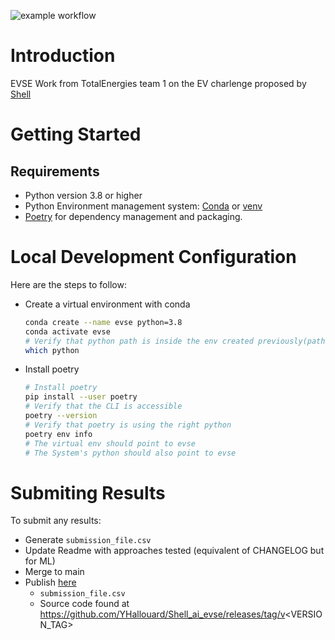 ![example workflow](https://github.com/YHallouard/Shell_ai_evse/actions/workflows/main.yml/badge.svg)

# Introduction

EVSE Work from TotalEnergies team 1 on the EV charlenge proposed by [Shell](https://www.hackerearth.com/en-us/challenges/competitive/shellai-hackathon-2022)

# Getting Started

## Requirements

* Python version 3.8 or higher
* Python Environment management system: [Conda](https://docs.conda.io/en/latest/miniconda.html) or [venv](https://docs.python.org/3/library/venv.html)
* [Poetry](https://python-poetry.org/docs/#installation) for dependency management and packaging.

# Local Development Configuration

Here are the steps to follow:

* Create a virtual environment with conda
    ```sh
    conda create --name evse python=3.8
    conda activate evse
    # Verify that python path is inside the env created previously(path should contain degas-00)
    which python
    ```
* Install poetry
    ```sh
    # Install poetry
    pip install --user poetry
    # Verify that the CLI is accessible
    poetry --version
    # Verify that poetry is using the right python
    poetry env info
    # The virtual env should point to evse
    # The System's python should also point to evse
    ```


# Submiting Results

To submit any results:
* Generate `submission_file.csv`
* Update Readme with approaches tested (equivalent of CHANGELOG but for ML)
* Merge to main
* Publish [here](https://www.hackerearth.com/fr/challenges/competitive/shellai-hackathon-2022/machine-learning/ai-ev-charging-slot-prediction-e9dde109/)
  * `submission_file.csv`
  * Source code found at https://github.com/YHallouard/Shell_ai_evse/releases/tag/v<VERSION_TAG>
